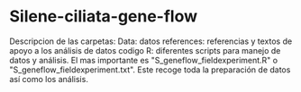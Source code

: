 # Silene-ciliata-gene-flow

Descripcion de las carpetas:
Data: datos 
references: referencias y textos de apoyo a los análisis de datos
codigo R: diferentes scripts para manejo de datos y análisis. El mas importante es "S_geneflow_fieldexperiment.R" o "S_geneflow_fieldexperiment.txt". Este recoge toda la preparación de datos así como los análisis.
